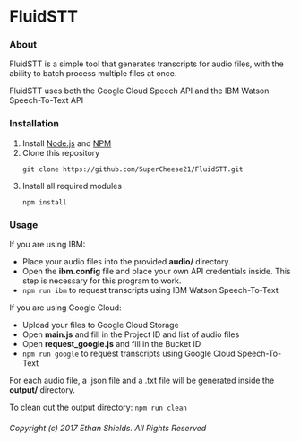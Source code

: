 # FluidSTT

### About

FluidSTT is a simple tool that generates transcripts for audio files, with the ability to batch process multiple files at once.

FluidSTT uses both the Google Cloud Speech API and the IBM Watson Speech-To-Text API

### Installation

1. Install [Node.js](https://nodejs.org/en/download/) and [NPM](https://www.npmjs.com/get-npm)
2. Clone this repository
    ```
    git clone https://github.com/SuperCheese21/FluidSTT.git
    ```
3. Install all required modules
    ```
    npm install
    ```

### Usage

If you are using IBM:
- Place your audio files into the provided **audio/** directory.
- Open the **ibm.config** file and place your own API credentials inside. This step is necessary for this program to work.
- ```npm run ibm``` to request transcripts using IBM Watson Speech-To-Text

If you are using Google Cloud:
- Upload your files to Google Cloud Storage
- Open **main.js** and fill in the Project ID and list of audio files
- Open **request_google.js** and fill in the Bucket ID
- ```npm run google``` to request transcripts using Google Cloud Speech-To-Text

For each audio file, a .json file and a .txt file will be generated inside the **output/** directory.

To clean out the output directory:
    ```
    npm run clean
    ```

###### Copyright (c) 2017 Ethan Shields. All Rights Reserved
